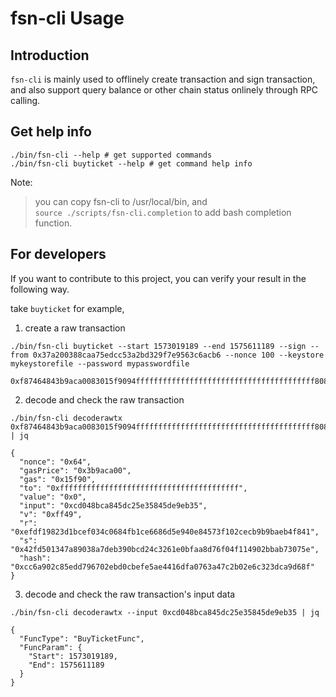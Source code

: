 # fsn-cli Usage

## Introduction

`fsn-cli` is mainly used to offlinely create transaction and sign transaction,
and also support query balance or other chain status onlinely through RPC calling.

## Get help info

```
./bin/fsn-cli --help # get supported commands
./bin/fsn-cli buyticket --help # get command help info
```
Note:  
> you can copy fsn-cli to /usr/local/bin, and  
> `source ./scripts/fsn-cli.completion` to add bash  completion function.

## For developers

If you want to contribute to this project, you can verify your result in the following way.

take `buyticket` for example,

1. create a raw transaction
```
./bin/fsn-cli buyticket --start 1573019189 --end 1575611189 --sign --from 0x37a200388caa75edcc53a2bd329f7e9563c6acb6 --nonce 100 --keystore mykeystorefile --password mypasswordfile 

0xf87464843b9aca0083015f9094ffffffffffffffffffffffffffffffffffffffff808ecd048bca845dc25e35845de9eb3582ff49a0efdf19823d1bcef034c0684fb1ce6686d5e940e84573f102cecb9b9baeb4f841a042fd501347a89038a7deb390bcd24c3261e0bfaa8d76f04f114902bbab73075e
```

2. decode and check the raw transaction
```
./bin/fsn-cli decoderawtx 0xf87464843b9aca0083015f9094ffffffffffffffffffffffffffffffffffffffff808ecd048bca845dc25e35845de9eb3582ff49a0efdf19823d1bcef034c0684fb1ce6686d5e940e84573f102cecb9b9baeb4f841a042fd501347a89038a7deb390bcd24c3261e0bfaa8d76f04f114902bbab73075e | jq

{
  "nonce": "0x64",
  "gasPrice": "0x3b9aca00",
  "gas": "0x15f90",
  "to": "0xffffffffffffffffffffffffffffffffffffffff",
  "value": "0x0",
  "input": "0xcd048bca845dc25e35845de9eb35",
  "v": "0xff49",
  "r": "0xefdf19823d1bcef034c0684fb1ce6686d5e940e84573f102cecb9b9baeb4f841",
  "s": "0x42fd501347a89038a7deb390bcd24c3261e0bfaa8d76f04f114902bbab73075e",
  "hash": "0xcc6a902c85edd796702ebd0cbefe5ae4416dfa0763a47c2b02e6c323dca9d68f"
}
```

3. decode and check the raw transaction's input data
```
./bin/fsn-cli decoderawtx --input 0xcd048bca845dc25e35845de9eb35 | jq

{
  "FuncType": "BuyTicketFunc",
  "FuncParam": {
    "Start": 1573019189,
    "End": 1575611189
  }
}
```
